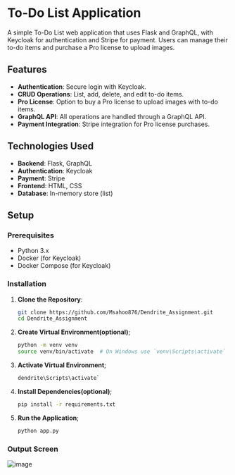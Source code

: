 # To-Do List Application

A simple To-Do List web application that uses Flask and GraphQL, with Keycloak for authentication and Stripe for payment. Users can manage their to-do items and purchase a Pro license to upload images.

## Features

- **Authentication**: Secure login with Keycloak.
- **CRUD Operations**: List, add, delete, and edit to-do items.
- **Pro License**: Option to buy a Pro license to upload images with to-do items.
- **GraphQL API**: All operations are handled through a GraphQL API.
- **Payment Integration**: Stripe integration for Pro license purchases.

## Technologies Used

- **Backend**: Flask, GraphQL
- **Authentication**: Keycloak
- **Payment**: Stripe
- **Frontend**: HTML, CSS
- **Database**: In-memory store (list)

## Setup

### Prerequisites

- Python 3.x
- Docker (for Keycloak)
- Docker Compose (for Keycloak)

### Installation

1. **Clone the Repository**:
   ```bash
   git clone https://github.com/Msahoo876/Dendrite_Assignment.git
   cd Dendrite_Assignment
   
2. **Create Virtual Environment(optional)**;
   ```bash
   python -m venv venv
   source venv/bin/activate  # On Windows use `venv\Scripts\activate`
   
4. **Activate Virtual Environment**;
   ```bash
   dendrite\Scripts\activate`
   
6. **Install Dependencies(optional)**;
   ```bash
   pip install -r requirements.txt

8. **Run the Application**;
   ```bash
   python app.py
   
### Output Screen
![image](https://github.com/user-attachments/assets/6d8fb9b3-172f-4c2f-827a-dbf3525e8ecd)
